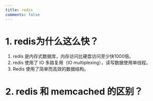 ```yaml
---
title: redis
comments: false
---
```



# 1. redis为什么这么快？

1. redis 是内存式数据库，内存访问比硬盘访问至少快1000倍。
2. redis 使用了 IO 多路复用（IO multiplexing），读写数据使用单线程。
3. Redis 使用了简单而高效的数据结构。

# 2. redis 和 memcached 的区别？